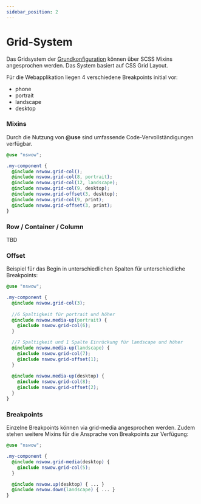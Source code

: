 ```yaml
---
sidebar_position: 2
---
```


# Grid-System

Das Gridsystem der [Grundkonfiguration](./beaver-config) können über SCSS Mixins angesprochen werden. 
Das System basiert auf CSS Grid Layout.

Für die Webapplikation liegen 4 verschiedene Breakpoints initial vor:
- phone
- portrait
- landscape
- desktop

### Mixins

Durch die Nutzung von **@use** sind umfassende Code-Vervollständigungen verfügbar.

```scss title="style.scss"
@use "nswow";

.my-component {
  @include nswow.grid-col();
  @include nswow.grid-col(8, portrait);
  @include nswow.grid-col(12, landscape);
  @include nswow.grid-col(9, desktop);
  @include nswow.grid-offset(3, desktop);
  @include nswow.grid-col(9, print);
  @include nswow.grid-offset(3, print);
}
```

### Row / Container / Column

TBD

### Offset

Beispiel für das Begin in unterschiedlichen Spalten für unterschiedliche Breakpoints:

```scss title="style.scss"
@use "nswow";

.my-component {
  @include nswow.grid-col(3);
  
  //6 Spaltigkeit für portrait und höher
  @include nswow.media-up(portrait) {
    @include nswow.grid-col(6);
  }

  //7 Spaltigkeit und 1 Spalte Einrückung für landscape und höher
  @include nswow.media-up(landscape) {
    @include nswow.grid-col(7);
    @include nswow.grid-offset(1);
  }
  
  @include nswow.media-up(desktop) {
    @include nswow.grid-col(8);
    @include nswow.grid-offset(2);
  }
}
```




### Breakpoints

Einzelne Breakpoints können via grid-media angesprochen werden. Zudem stehen weitere Mixins für die Ansprache von Breakpoints zur Verfügung:

```scss title="style.scss"
@use "nswow";

.my-component {
  @include nswow.grid-media(desktop) {
    @include nswow.grid-col(5);
  }

  @include nswow.up(desktop) { ... }
  @include nswow.down(landscape) { ... }
}
```
